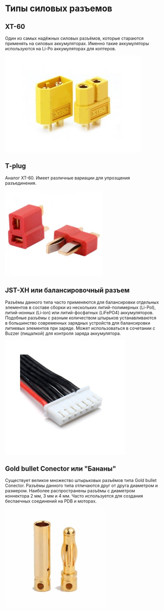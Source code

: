 # Типы силовых разъемов

## XT-60

Один из самых надёжных силовых разъёмов, которые стараются применять на силовых аккумуляторах. Именно такие аккумуляторы используются на Li-Po аккумуляторах для коптеров.

![XT-60](assets/xt60.jpg)

## T-plug

Аналог XT-60. Имеет различные вариации для упрозщения разъединения.

![T-plug](assets/t-plug.jpg)

## JST-XH или балансировочный разъем

Разъёмы данного типа часто применяются для балансировки отдельных элементов в составе сборки из нескольких литий-полимерных (Li-Pol), литий-ионных (Li-ion) или литий-фосфатных (LiFePO4) аккумуляторов.
Подобные разъёмы с разным количеством штырьков устанавливаются в большинство современных зарядных устройств для балансировки литиевых элементов при заряде.
Может использоваться в сочетании с Buzzer (пищалкой) для контроля заряда аккумулятора.

![JST-XH](assets/balance.jpg)

## Gold bullet Conector или "Бананы"

Существует великое множество штырьковых разъёмов типа Gold bullet Conector. Разъёмы данного типа отличаются друг от друга диаметром и размером. Наиболее распространены разъёмы с диаметром коннектора 2 мм, 3 мм и 4 мм.
Часто используется для создания беспаечных соединений на PDB и моторах.

![Banana](assets/banana.jpg)
